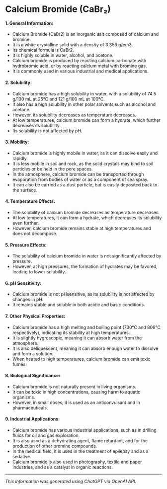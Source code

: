 # Calcium Bromide (CaBr₂)
#### 1. General Information:
*  Calcium Bromide (CaBr2) is an inorganic salt composed of calcium and bromine.
*  It is a white crystalline solid with a density of 3.353 g/cm3.
*  Its chemical formula is CaBr2.
*  It is highly soluble in water, alcohol, and acetone.
*  Calcium bromide is produced by reacting calcium carbonate with hydrobromic acid, or by reacting calcium metal with bromine gas.
*  It is commonly used in various industrial and medical applications.
#### 2. Solubility:
*  Calcium bromide has a high solubility in water, with a solubility of 74.5 g/100 mL at 25°C and 121 g/100 mL at 100°C.
*  It also has a high solubility in other polar solvents such as alcohol and acetone.
*  However, its solubility decreases as temperature decreases.
*  At low temperatures, calcium bromide can form a hydrate, which further decreases its solubility.
*  Its solubility is not affected by pH.
#### 3. Mobility:
*  Calcium bromide is highly mobile in water, as it can dissolve easily and rapidly.
*  It is less mobile in soil and rock, as the solid crystals may bind to soil particles or be held in the pore spaces.
*  In the atmosphere, calcium bromide can be transported through evaporation from bodies of water or as a component of sea spray.
*  It can also be carried as a dust particle, but is easily deposited back to the surface.
#### 4. Temperature Effects:
*  The solubility of calcium bromide decreases as temperature decreases.
*  At low temperatures, it can form a hydrate, which decreases its solubility even further.
*  However, calcium bromide remains stable at high temperatures and does not decompose.
#### 5. Pressure Effects:
*  The solubility of calcium bromide in water is not significantly affected by pressure.
*  However, at high pressures, the formation of hydrates may be favored, leading to lower solubility.
#### 6. pH Sensitivity:
*  Calcium bromide is not pHsensitive, as its solubility is not affected by changes in pH.
*  It remains stable and soluble in both acidic and basic conditions.
#### 7. Other Physical Properties:
*  Calcium bromide has a high melting and boiling point (730°C and 806°C respectively), indicating its stability at high temperatures.
*  It is slightly hygroscopic, meaning it can absorb water from the atmosphere.
*  It is also deliquescent, meaning it can absorb enough water to dissolve and form a solution.
*  When heated to high temperatures, calcium bromide can emit toxic fumes.
#### 8. Biological Significance:
*  Calcium bromide is not naturally present in living organisms.
*  It can be toxic in high concentrations, causing harm to aquatic organisms.
*  However, in small doses, it is used as an anticonvulsant and in pharmaceuticals.
#### 9. Industrial Applications:
*  Calcium bromide has various industrial applications, such as in drilling fluids for oil and gas exploration.
*  It is also used as a dehydrating agent, flame retardant, and for the production of other bromine compounds.
*  In the medical field, it is used in the treatment of epilepsy and as a sedative.
*  Calcium bromide is also used in photography, textile and paper industries, and as a catalyst in organic reactions.
______________________________________________________________
*This information was generated using ChatGPT via OpenAI API.*
